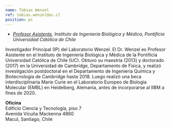 ```yaml
---
name: Tobias Wenzel
ref: tobias.wenzel@uc.cl
position: pi
---
```


- _[Profesor Asistente](https://ingenieriabiologicaymedica.uc.cl/es/people/faculty/821-tobias-wenzel), Instituto de Ingeniería Biológica y Médica, Pontificia Universidad Católica de Chile_<br>

Investigador Principal (IP) del Laboratorio Wenzel. El Dr. Wenzel es Profesor Asistente en el Instituto de Ingeniería Biológica y Médica de la Pontificia Universidad Católica de Chile (UC). Obtuvo su maestría (2013) y doctorado (2017) en la Universidad de Cambridge, Departamento de Física, y realizó investigación postdoctoral en el Departamento de Ingeniería Química y Biotecnología de Cambridge hasta 2018. Luego realizó una beca interdisciplinaria Marie Curie en el Laboratorio Europeo de Biología Molecular (EMBL) en Heidelberg, Alemania, antes de incorporarse al IIBM a fines de 2020.

**Oficina**<br>
Edificio Ciencia y Tecnología, piso 7 <br>
Avenida Vicuña Mackenna 4860 <br>
Macul, Santiago, Chile

